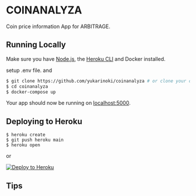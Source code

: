 # COINANALYZA
Coin price information App for ARBITRAGE.


## Running Locally

Make sure you have [Node.js](http://nodejs.org/), the [Heroku CLI](https://cli.heroku.com/) and Docker installed.

setup .env file.
and
```bash
$ git clone https://github.com/yukarinoki/coinanalyza # or clone your own fork
$ cd coinanalyza
$ docker-compose up 
```

Your app should now be running on [localhost:5000](http://localhost:5000/).

## Deploying to Heroku

```
$ heroku create
$ git push heroku main
$ heroku open
```
or

[![Deploy to Heroku](https://www.herokucdn.com/deploy/button.png)](https://heroku.com/deploy)

## Tips


